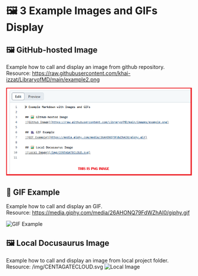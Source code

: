 # 🖼️ 3 Example Images and GIFs Display

## 🖼️ GitHub-hosted Image
Example how to call and display an image from github repository.\
Resource: https://raw.githubusercontent.com/khai-izzat/LibraryofMD/main/example2.png

![GitHub Image](https://raw.githubusercontent.com/khai-izzat/LibraryofMD/main/example2.png)

## 🎥 GIF Example
Example how to call and display an GIF.\
Resource: https://media.giphy.com/media/26AHONQ79FdWZhAI0/giphy.gif

![GIF Example](https://media.giphy.com/media/26AHONQ79FdWZhAI0/giphy.gif)

## 🖼️ Local Docusaurus Image
Example how to call and display an image from local project folder.\
Resource: /img/CENTAGATECLOUD.svg
![Local Image](/img/CENTAGATECLOUD.svg)

